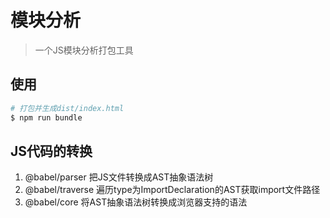 # 模块分析
> 一个JS模块分析打包工具

## 使用

```bash
# 打包并生成dist/index.html
$ npm run bundle
```

## JS代码的转换

1. @babel/parser 把JS文件转换成AST抽象语法树
2. @babel/traverse 遍历type为ImportDeclaration的AST获取import文件路径
3. @babel/core 将AST抽象语法树转换成浏览器支持的语法
